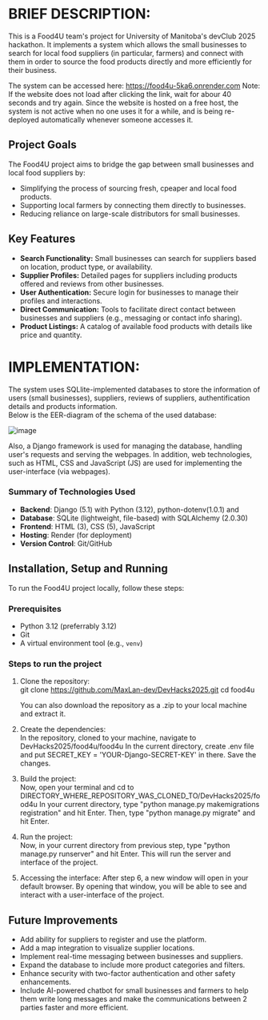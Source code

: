 # BRIEF DESCRIPTION: 

This is a Food4U team's project for University of Manitoba's devClub 2025 hackathon.
It implements a system which allows the small businesses to search for local food suppliers (in particular, farmers) and connect with them in order to source the food products directly and more efficiently for their business.  

The system can be accessed here: https://food4u-5ka6.onrender.com
Note: If the website does not load after clicking the link, wait for abour 40 seconds and try again. Since the website is hosted on a free host, the system is not active when no one uses it for a while, and is being re-deployed automatically whenever someone accesses it.

## Project Goals
The Food4U project aims to bridge the gap between small businesses and local food suppliers by:
- Simplifying the process of sourcing fresh, cpeaper and local food products.
- Supporting local farmers by connecting them directly to businesses.
- Reducing reliance on large-scale distributors for small businesses.

## Key Features
- **Search Functionality:** Small businesses can search for suppliers based on location, product type, or availability.
- **Supplier Profiles:** Detailed pages for suppliers including products offered and reviews from other businesses.
- **User Authentication:** Secure login for businesses to manage their profiles and interactions.
- **Direct Communication:** Tools to facilitate direct contact between businesses and suppliers (e.g., messaging or contact info sharing).
- **Product Listings:** A catalog of available food products with details like price and quantity.

# IMPLEMENTATION:  

The system uses SQLlite-implemented databases to store the information of users (small businesses), suppliers, reviews of suppliers, authentification details and products information.  
Below is the EER-diagram of the schema of the used database:  

![image](https://github.com/user-attachments/assets/0ac7a594-5bcc-450e-a34a-5267b8aa8998)  

Also, a Django framework is used for managing the database, handling user's requests and serving the webpages.
In addition, web technologies, such as HTML, CSS and JavaScript (JS) are used for implementing the user-interface (via webpages).

### Summary of Technologies Used
- **Backend**: Django (5.1) with Python (3.12), python-dotenv(1.0.1) and 
- **Database**: SQLite (lightweight, file-based) with SQLAlchemy (2.0.30)
- **Frontend**: HTML (3), CSS (5), JavaScript
- **Hosting**: Render (for deployment)
- **Version Control**: Git/GitHub


## Installation, Setup and Running
To run the Food4U project locally, follow these steps:

### Prerequisites
- Python 3.12 (preferrably 3.12)
- Git
- A virtual environment tool (e.g., `venv`)

### Steps to run the project
1. Clone the repository:  
   git clone https://github.com/MaxLan-dev/DevHacks2025.git
   cd food4u

   You can also download the repository as a .zip to your local machine and extract it.

2. Create the dependencies:  
   In the repository, cloned to your machine, navigate to DevHacks2025/food4u/food4u
   In the current directory, create .env file and put SECRET_KEY = 'YOUR-Django-SECRET-KEY' in there. Save the changes.
   
4. Build the project:  
   Now, open your terminal and cd to DIRECTORY_WHERE_REPOSITORY_WAS_CLONED_TO/DevHacks2025/food4u
   In your current directory, type "python manage.py makemigrations registration" and hit Enter.
   Then, type "python manage.py migrate" and hit Enter.

6. Run the project:  
   Now, in your current directory from previous step, type "python manage.py runserver" and hit Enter.
   This will run the server and interface of the project.

8. Accessing the interface:
   After step 6, a new window will open in your default browser.
   By opening that window, you will be able to see and interact with a user-interface of the project.




## Future Improvements
- Add ability for suppliers to register and use the platform.
- Add a map integration to visualize supplier locations.
- Implement real-time messaging between businesses and suppliers.
- Expand the database to include more product categories and filters.
- Enhance security with two-factor authentication and other safety enhancements.
- Include AI-powered chatbot for small businesses and farmers to help them write long messages and make the communications between 2 parties faster and more efficient.
   
